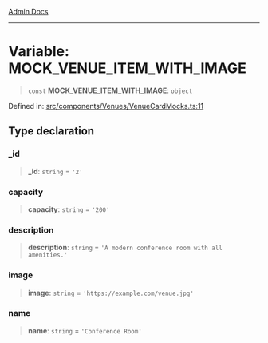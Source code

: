 [Admin Docs](/)

***

# Variable: MOCK\_VENUE\_ITEM\_WITH\_IMAGE

> `const` **MOCK\_VENUE\_ITEM\_WITH\_IMAGE**: `object`

Defined in: [src/components/Venues/VenueCardMocks.ts:11](https://github.com/PalisadoesFoundation/talawa-admin/blob/main/src/components/Venues/VenueCardMocks.ts#L11)

## Type declaration

### \_id

> **\_id**: `string` = `'2'`

### capacity

> **capacity**: `string` = `'200'`

### description

> **description**: `string` = `'A modern conference room with all amenities.'`

### image

> **image**: `string` = `'https://example.com/venue.jpg'`

### name

> **name**: `string` = `'Conference Room'`
